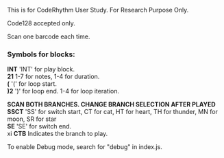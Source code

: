 This is for CodeRhythm User Study.
For Research Purpose Only.

Code128 accepted only.

Scan one barcode each time. 
### Symbols for blocks:
**INT**  'INT' for play block.<br>
**21**  1-7 for notes, 1-4 for duration.<br>
**(**  '(' for loop start.<br>
**)2**  ')' for loop end. 1-4 for loop iteration.<br>

**SCAN BOTH BRANCHES. CHANGE BRANCH SELECTION AFTER PLAYED**
**SSCT**  'SS' for switch start, CT for cat, HT for heart, TH for thunder, MN for moon, SR for star<br>
**SE**  'SE' for switch end.<br>xi
**CTB**  Indicates the branch to play. 

To enable Debug mode, search for "debug" in index.js.
